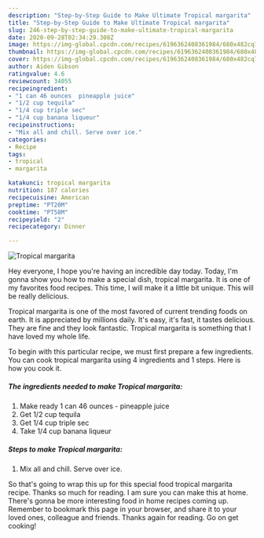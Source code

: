 ```yaml
---
description: "Step-by-Step Guide to Make Ultimate Tropical margarita"
title: "Step-by-Step Guide to Make Ultimate Tropical margarita"
slug: 246-step-by-step-guide-to-make-ultimate-tropical-margarita
date: 2020-09-28T02:34:29.308Z
image: https://img-global.cpcdn.com/recipes/6196362408361984/680x482cq70/tropical-margarita-recipe-main-photo.jpg
thumbnail: https://img-global.cpcdn.com/recipes/6196362408361984/680x482cq70/tropical-margarita-recipe-main-photo.jpg
cover: https://img-global.cpcdn.com/recipes/6196362408361984/680x482cq70/tropical-margarita-recipe-main-photo.jpg
author: Aiden Gibson
ratingvalue: 4.6
reviewcount: 34055
recipeingredient:
- "1 can 46 ounces  pineapple juice"
- "1/2 cup tequila"
- "1/4 cup triple sec"
- "1/4 cup banana liqueur"
recipeinstructions:
- "Mix all and chill. Serve over ice."
categories:
- Recipe
tags:
- tropical
- margarita

katakunci: tropical margarita 
nutrition: 187 calories
recipecuisine: American
preptime: "PT20M"
cooktime: "PT58M"
recipeyield: "2"
recipecategory: Dinner

---
```



![Tropical margarita](https://img-global.cpcdn.com/recipes/6196362408361984/680x482cq70/tropical-margarita-recipe-main-photo.jpg)

Hey everyone, I hope you're having an incredible day today. Today, I'm gonna show you how to make a special dish, tropical margarita. It is one of my favorites food recipes. This time, I will make it a little bit unique. This will be really delicious.

Tropical margarita is one of the most favored of current trending foods on earth. It is appreciated by millions daily. It's easy, it's fast, it tastes delicious. They are fine and they look fantastic. Tropical margarita is something that I have loved my whole life.




To begin with this particular recipe, we must first prepare a few ingredients. You can cook tropical margarita using 4 ingredients and 1 steps. Here is how you cook it.

<!--inarticleads1-->

##### The ingredients needed to make Tropical margarita:

1. Make ready 1 can 46 ounces - pineapple juice
1. Get 1/2 cup tequila
1. Get 1/4 cup triple sec
1. Take 1/4 cup banana liqueur




<!--inarticleads2-->

##### Steps to make Tropical margarita:

1. Mix all and chill. Serve over ice.




So that's going to wrap this up for this special food tropical margarita recipe. Thanks so much for reading. I am sure you can make this at home. There's gonna be more interesting food in home recipes coming up. Remember to bookmark this page in your browser, and share it to your loved ones, colleague and friends. Thanks again for reading. Go on get cooking!
